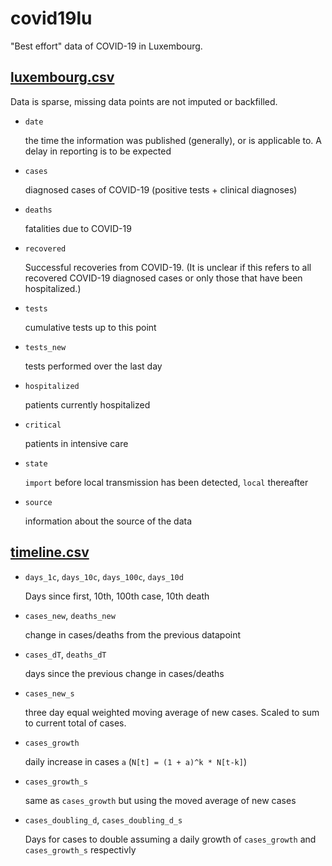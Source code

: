 # covid19lu

"Best effort" data of COVID-19 in Luxembourg.

## [luxembourg.csv](luxembourg.csv)

Data is sparse, missing data points are not imputed or backfilled.

- `date`

  the time the information was published (generally), or is applicable to.
  A delay in reporting is to be expected

- `cases`

  diagnosed cases of COVID-19 (positive tests + clinical diagnoses)

- `deaths`

  fatalities due to COVID-19

- `recovered`

  Successful recoveries from COVID-19. (It is unclear if this refers to all recovered COVID-19 diagnosed cases or only those that have been hospitalized.)

- `tests`

  cumulative tests up to this point

- `tests_new`

  tests performed over the last day

- `hospitalized`

  patients currently hospitalized

- `critical`

  patients in intensive care

- `state`

  `import` before local transmission has been detected, `local` thereafter

- `source`

  information about the source of the data

## [timeline.csv](timeline.csv)

- `days_1c`, `days_10c`, `days_100c`, `days_10d`

  Days since first, 10th, 100th case, 10th death

- `cases_new`, `deaths_new`

  change in cases/deaths from the previous datapoint

- `cases_dT`, `deaths_dT`

  days since the previous change in cases/deaths

- `cases_new_s`

  three day equal weighted moving average of new cases. Scaled to sum to current total of cases.

- `cases_growth`

  daily increase in cases `a` (`N[t] = (1 + a)^k * N[t-k]`)

- `cases_growth_s`

  same as `cases_growth` but using the moved average of new cases

- `cases_doubling_d`, `cases_doubling_d_s`

  Days for cases to double assuming a daily growth of `cases_growth` and `cases_growth_s` respectivly

